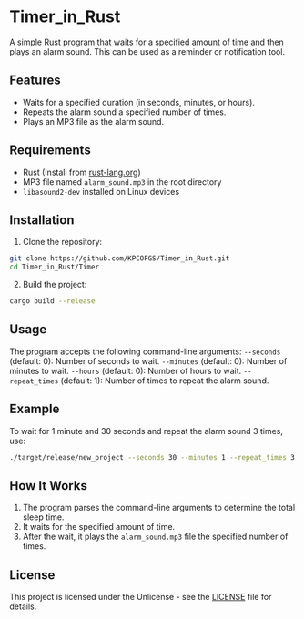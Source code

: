 # Timer_in_Rust

A simple Rust program that waits for a specified amount of time and then plays an alarm sound. This can be used as a reminder or notification tool.

## Features
* Waits for a specified duration (in seconds, minutes, or hours).
* Repeats the alarm sound a specified number of times.
* Plays an MP3 file as the alarm sound.
## Requirements
* Rust (Install from [rust-lang.org](https://www.rust-lang.org/))
* MP3 file named `alarm_sound.mp3` in the root directory
* `libasound2-dev` installed on Linux devices
## Installation
1. Clone the repository:
```bash
git clone https://github.com/KPCOFGS/Timer_in_Rust.git
cd Timer_in_Rust/Timer
```
2. Build the project:
```bash
cargo build --release
```

## Usage
The program accepts the following command-line arguments:
`--seconds` (default: 0): Number of seconds to wait.
`--minutes` (default: 0): Number of minutes to wait.
`--hours` (default: 0): Number of hours to wait.
`--repeat_times` (default: 1): Number of times to repeat the alarm sound.
## Example
To wait for 1 minute and 30 seconds and repeat the alarm sound 3 times, use:
```bash
./target/release/new_project --seconds 30 --minutes 1 --repeat_times 3
```
## How It Works
1. The program parses the command-line arguments to determine the total sleep time.
2. It waits for the specified amount of time.
3. After the wait, it plays the `alarm_sound.mp3` file the specified number of times.
## License
This project is licensed under the Unlicense - see the [LICENSE](LICENSE) file for details.
